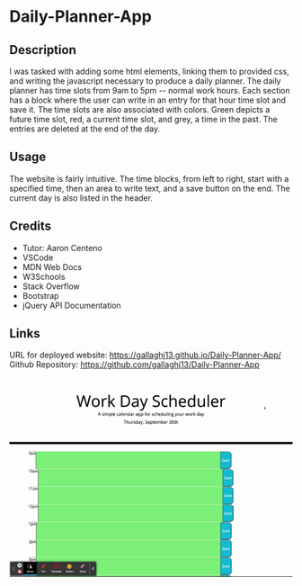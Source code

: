 # Daily-Planner-App

## Description

I was tasked with adding some html elements, linking them to provided css, and writing the javascript necessary to produce a daily planner. The daily planner has time slots from 9am to 5pm -- normal work hours. Each section has a block where the user can write in an entry for that hour time slot and save it. The time slots are also associated with colors. Green depicts a future time slot, red, a current time slot, and grey, a time in the past. The entries are deleted at the end of the day.

## Usage

The website is fairly intuitive. The time blocks, from left to right, start with a specified time, then an area to write text, and a save button on the end. The current day is also listed in the header.

## Credits

- Tutor: Aaron Centeno
- VSCode
- MDN Web Docs
- W3Schools
- Stack Overflow
- Bootstrap
- jQuery API Documentation

## Links

URL for deployed website: https://gallaghj13.github.io/Daily-Planner-App/ \
Github Repository: https://github.com/gallaghj13/Daily-Planner-App

![alt-text](./assets/Work-Day-Scheduler.gif)
